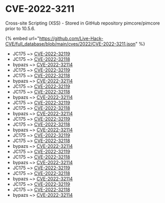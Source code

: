 # CVE-2022-3211

Cross-site Scripting (XSS) - Stored in GitHub repository pimcore/pimcore prior to 10.5.6.

{% embed url="https://github.com/Live-Hack-CVE/full_database/blob/main/cves/2022/CVE-2022-3211.json" %}


* JC175 ~> [CVE-2022-32119](https://www.alice-snow.ru/2022/database/cve-2022-3211/cve-2022-32119-jc175)
* JC175 ~> [CVE-2022-32118](https://www.alice-snow.ru/2022/database/cve-2022-3211/cve-2022-32118-jc175)
* bypazs ~> [CVE-2022-32114](https://www.alice-snow.ru/2022/database/cve-2022-3211/cve-2022-32114-bypazs)
* JC175 ~> [CVE-2022-32119](https://www.alice-snow.ru/2022/database/cve-2022-3211/cve-2022-32119-jc175)
* JC175 ~> [CVE-2022-32118](https://www.alice-snow.ru/2022/database/cve-2022-3211/cve-2022-32118-jc175)
* bypazs ~> [CVE-2022-32114](https://www.alice-snow.ru/2022/database/cve-2022-3211/cve-2022-32114-bypazs)
* JC175 ~> [CVE-2022-32119](https://www.alice-snow.ru/2022/database/cve-2022-3211/cve-2022-32119-jc175)
* JC175 ~> [CVE-2022-32118](https://www.alice-snow.ru/2022/database/cve-2022-3211/cve-2022-32118-jc175)
* bypazs ~> [CVE-2022-32114](https://www.alice-snow.ru/2022/database/cve-2022-3211/cve-2022-32114-bypazs)
* JC175 ~> [CVE-2022-32119](https://www.alice-snow.ru/2022/database/cve-2022-3211/cve-2022-32119-jc175)
* JC175 ~> [CVE-2022-32118](https://www.alice-snow.ru/2022/database/cve-2022-3211/cve-2022-32118-jc175)
* bypazs ~> [CVE-2022-32114](https://www.alice-snow.ru/2022/database/cve-2022-3211/cve-2022-32114-bypazs)
* JC175 ~> [CVE-2022-32119](https://www.alice-snow.ru/2022/database/cve-2022-3211/cve-2022-32119-jc175)
* JC175 ~> [CVE-2022-32118](https://www.alice-snow.ru/2022/database/cve-2022-3211/cve-2022-32118-jc175)
* bypazs ~> [CVE-2022-32114](https://www.alice-snow.ru/2022/database/cve-2022-3211/cve-2022-32114-bypazs)
* JC175 ~> [CVE-2022-32119](https://www.alice-snow.ru/2022/database/cve-2022-3211/cve-2022-32119-jc175)
* JC175 ~> [CVE-2022-32118](https://www.alice-snow.ru/2022/database/cve-2022-3211/cve-2022-32118-jc175)
* bypazs ~> [CVE-2022-32114](https://www.alice-snow.ru/2022/database/cve-2022-3211/cve-2022-32114-bypazs)
* JC175 ~> [CVE-2022-32119](https://www.alice-snow.ru/2022/database/cve-2022-3211/cve-2022-32119-jc175)
* JC175 ~> [CVE-2022-32118](https://www.alice-snow.ru/2022/database/cve-2022-3211/cve-2022-32118-jc175)
* bypazs ~> [CVE-2022-32114](https://www.alice-snow.ru/2022/database/cve-2022-3211/cve-2022-32114-bypazs)
* JC175 ~> [CVE-2022-32119](https://www.alice-snow.ru/2022/database/cve-2022-3211/cve-2022-32119-jc175)
* JC175 ~> [CVE-2022-32118](https://www.alice-snow.ru/2022/database/cve-2022-3211/cve-2022-32118-jc175)
* bypazs ~> [CVE-2022-32114](https://www.alice-snow.ru/2022/database/cve-2022-3211/cve-2022-32114-bypazs)
* JC175 ~> [CVE-2022-32119](https://www.alice-snow.ru/2022/database/cve-2022-3211/cve-2022-32119-jc175)
* JC175 ~> [CVE-2022-32118](https://www.alice-snow.ru/2022/database/cve-2022-3211/cve-2022-32118-jc175)
* bypazs ~> [CVE-2022-32114](https://www.alice-snow.ru/2022/database/cve-2022-3211/cve-2022-32114-bypazs)